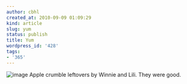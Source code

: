```yaml
---
author: cbhl
created_at: 2010-09-09 01:09:29
kind: article
slug: yum
status: publish
title: Yum
wordpress_id: '428'
tags:
- '365'
---
```


![image](http://images.azuresky.ca/blog/wp-content/uploads/2010/09/wpid-IMG_20100909_003417.jpg)
Apple crumble leftovers by Winnie and Lili. They were good.
